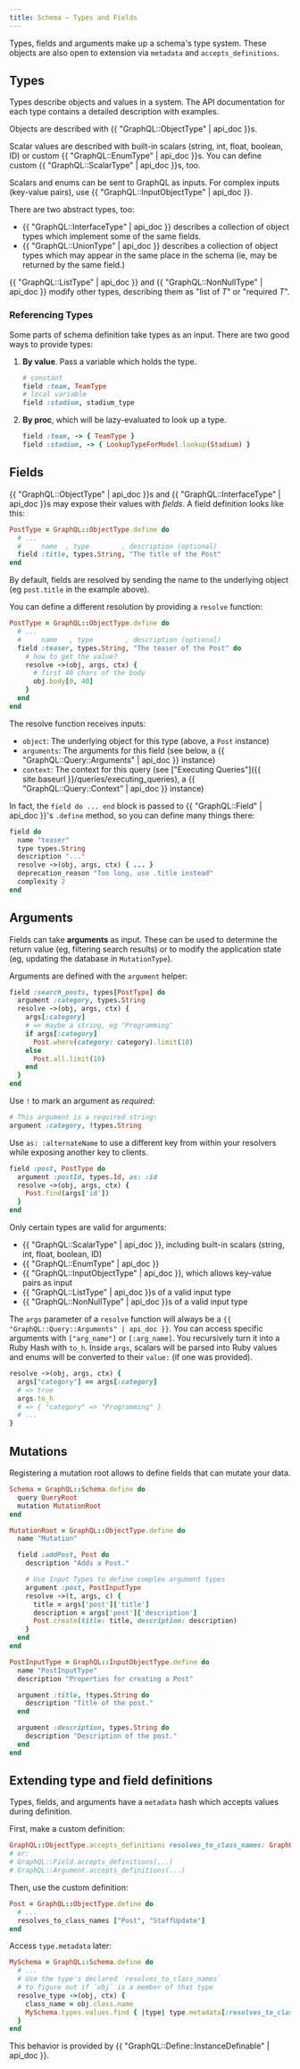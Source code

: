```yaml
---
title: Schema — Types and Fields
---
```


Types, fields and arguments make up a schema's type system. These objects are also open to extension via `metadata` and `accepts_definitions`.

## Types

Types describe objects and values in a system. The API documentation for each type contains a detailed description with examples.

Objects are described with {{ "GraphQL::ObjectType" | api_doc }}s.

Scalar values are described with built-in scalars (string, int, float, boolean, ID) or custom {{ "GraphQL::EnumType" | api_doc }}s. You can define custom {{ "GraphQL::ScalarType" | api_doc }}s, too.

Scalars and enums can be sent to GraphQL as inputs. For complex inputs (key-value pairs), use {{ "GraphQL::InputObjectType" | api_doc }}.

There are two abstract types, too:

- {{ "GraphQL::InterfaceType" | api_doc }} describes a collection of object types which implement some of the same fields.
- {{ "GraphQL::UnionType" | api_doc }} describes a collection of object types which may appear in the same place in the schema (ie, may be returned by the same field.)


{{ "GraphQL::ListType" | api_doc }} and {{ "GraphQL::NonNullType" | api_doc }} modify other types, describing them as "list of _T_" or "required _T_".

### Referencing Types

Some parts of schema definition take types as an input. There are two good ways to provide types:

1. __By value__. Pass a variable which holds the type.

   ```ruby
   # constant
   field :team, TeamType
   # local variable
   field :stadium, stadium_type
   ```

2. __By proc__, which will be lazy-evaluated to look up a type.

   ```ruby
   field :team, -> { TeamType }
   field :stadium, -> { LookupTypeForModel.lookup(Stadium) }
   ```


## Fields

{{ "GraphQL::ObjectType" | api_doc }}s and {{ "GraphQL::InterfaceType" | api_doc }}s may expose their values with _fields_. A field definition looks like this:

```ruby
PostType = GraphQL::ObjectType.define do
  # ...
  #     name  , type        , description (optional)
  field :title, types.String, "The title of the Post"
end
```

By default, fields are resolved by sending the name to the underlying object (eg `post.title` in the example above).

You can define a different resolution by providing a `resolve` function:

```ruby
PostType = GraphQL::ObjectType.define do
  # ...
  #     name   , type        , description (optional)
  field :teaser, types.String, "The teaser of the Post" do
    # how to get the value?
    resolve ->(obj, args, ctx) {
      # first 40 chars of the body
      obj.body[0, 40]
    }
  end
end
```

The resolve function receives inputs:

- `object`: The underlying object for this type (above, a `Post` instance)
- `arguments`: The arguments for this field (see below, a {{ "GraphQL::Query::Arguments" | api_doc }} instance)
- `context`: The context for this query (see ["Executing Queries"]({{ site.baseurl }}/queries/executing_queries), a {{ "GraphQL::Query::Context" | api_doc }} instance)

In fact, the `field do ... end` block is passed to {{ "GraphQL::Field" | api_doc }}'s `.define` method, so you can define many things there:

```ruby
field do
  name "teaser"
  type types.String
  description "..."
  resolve ->(obj, args, ctx) { ... }
  deprecation_reason "Too long, use .title instead"
  complexity 2
end
```

## Arguments

Fields can take __arguments__ as input. These can be used to determine the return value (eg, filtering search results) or to modify the application state (eg, updating the database in `MutationType`).

Arguments are defined with the `argument` helper:

```ruby
field :search_posts, types[PostType] do
  argument :category, types.String
  resolve ->(obj, args, ctx) {
    args[:category]
    # => maybe a string, eg "Programming"
    if args[:category]
      Post.where(category: category).limit(10)
    else
      Post.all.limit(10)
    end
  }
end
```

Use `!` to mark an argument as _required_:

```ruby
# This argument is a required string:
argument :category, !types.String
```

Use `as: :alternateName` to use a different key from within your resolvers while
exposing another key to clients.

```ruby
field :post, PostType do
  argument :postId, types.Id, as: :id
  resolve ->(obj, args, ctx) {
    Post.find(args['id'])
  }
end
```

Only certain types are valid for arguments:

- {{ "GraphQL::ScalarType" | api_doc }}, including built-in scalars (string, int, float, boolean, ID)
- {{ "GraphQL::EnumType" | api_doc }}
- {{ "GraphQL::InputObjectType" | api_doc }}, which allows key-value pairs as input
- {{ "GraphQL::ListType" | api_doc }}s of a valid input type
- {{ "GraphQL::NonNullType" | api_doc }}s of a valid input type


The `args` parameter of a `resolve` function will always be a `{{ "GraphQL::Query::Arguments" | api_doc }}`. You can access specific arguments with `["arg_name"]` or `[:arg_name]`. You recursively turn it into a Ruby Hash with `to_h`. Inside `args`, scalars will be parsed into Ruby values and enums will be converted to their `value:` (if one was provided).

```ruby
resolve ->(obj, args, ctx) {
  args["category"] == args[:category]
  # => true
  args.to_h
  # => { "category" => "Programming" }
  # ...
}
```

## Mutations

Registering a mutation root allows to define fields that can mutate your data.

```ruby
Schema = GraphQL::Schema.define do
  query QueryRoot
  mutation MutationRoot
end

MutationRoot = GraphQL::ObjectType.define do
  name "Mutation"

  field :addPost, Post do
    description "Adds a Post."

    # Use Input Types to define complex argument types
    argument :post, PostInputType
    resolve ->(t, args, c) {
      title = args['post']['title']
      description = args['post']['description']
      Post.create(title: title, description: description)
    }
  end
end

PostInputType = GraphQL::InputObjectType.define do
  name "PostInputType"
  description "Properties for creating a Post"

  argument :title, !types.String do
    description "Title of the post."
  end

  argument :description, types.String do
    description "Description of the post."
  end
end
```

## Extending type and field definitions

Types, fields, and arguments have a `metadata` hash which accepts values during definition.

First, make a custom definition:

```ruby
GraphQL::ObjectType.accepts_definitions resolves_to_class_names: GraphQL::Define.assign_metadata_key(:resolves_to_class_names)
# or:
# GraphQL::Field.accepts_definitions(...)
# GraphQL::Argument.accepts_definitions(...)
```


Then, use the custom definition:

```ruby
Post = GraphQL::ObjectType.define do
  # ...
  resolves_to_class_names ["Post", "StaffUpdate"]
end
```

Access `type.metadata` later:

```ruby
MySchema = GraphQL::Schema.define do
  # ...
  # Use the type's declared `resolves_to_class_names`
  # to figure out if `obj` is a member of that type
  resolve_type ->(obj, ctx) {
    class_name = obj.class.name
    MySchema.types.values.find { |type| type.metadata[:resolves_to_class_names].include?(class_name) }
  }
end
```

This behavior is provided by {{ "GraphQL::Define::InstanceDefinable" | api_doc }}.
